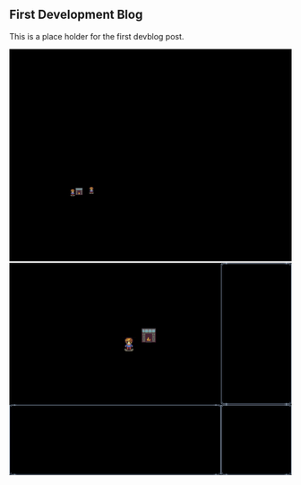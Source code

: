 ## First Development Blog

This is a place holder for the first devblog post.

![first-scrot](media/000-first-scrot.png)
![menu-scrot](media/000-menu-scrot.png)

